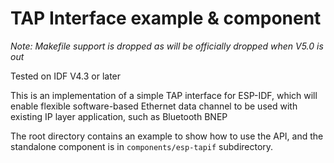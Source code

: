 # TAP Interface example & component

*Note: Makefile support is dropped as will be officially dropped when V5.0 is out*

Tested on IDF V4.3 or later

This is an implementation of a simple TAP interface for ESP-IDF, which will enable flexible software-based Ethernet data channel to be used with existing IP layer application, such as Bluetooth BNEP

The root directory contains an example to show how to use the API, and the standalone component is in `components/esp-tapif` subdirectory.

